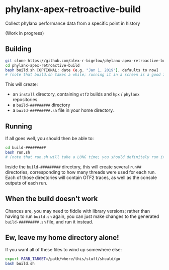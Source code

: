 phylanx-apex-retroactive-build
==============================
Collect phylanx performance data from a specific point in history

(Work in progress)

## Building
```bash
git clone https://github.com/alex-r-bigelow/phylanx-apex-retroactive-build.git
cd phylanx-apex-retroactive-build
bash build.sh [OPTIONAL: date (e.g. "Jan 1, 2019"), defaults to now]
# (note that build.sh takes a while; running it in a screen is a good idea)
```
This will create:
- an `install` directory, containing `otf2` builds and `hpx` / `phylanx` repositories
- a `build-#########` directory
- a `build-#########.sh` file
in your home directory.

## Running
If all goes well, you should then be able to:
```bash
cd build-#########
bash run.sh
# (note that run.sh will take a LONG time; you should definitely run it in a screen)
```
Inside the `build-#########` directory, this will create several `run##` directories,
corresponding to how many threads were used for each run. Each of those directories
will contain OTF2 traces, as well as the console outputs of each run.

## When the build doesn't work
Chances are, you may need to fiddle with library versions; rather than having to
run `build.sh` again, you can just make changes to the generated `build-#########.sh`
file, and run it instead.

## Ew, leave my home directory alone!
If you want all of these files to wind up somewhere else:
```bash
export PARB_TARGET=/path/where/this/stuff/should/go
bash build.sh
```
